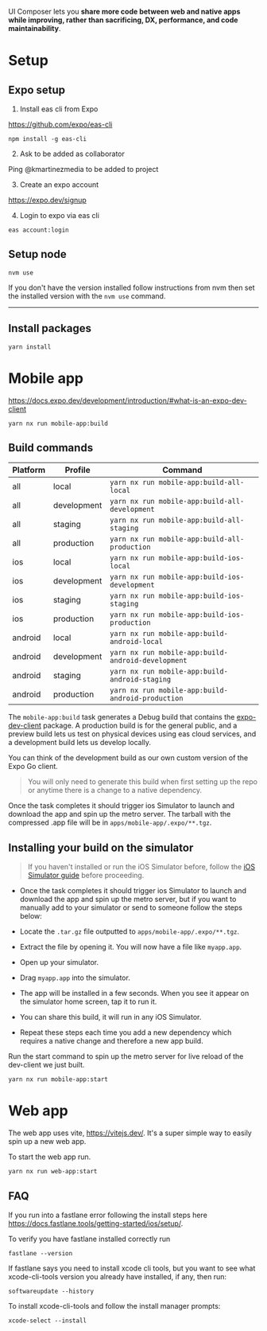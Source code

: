 UI Composer lets you **share more code between web and native apps while improving, rather than sacrificing, DX, performance, and code maintainability**.

# Setup

## Expo setup

1. Install eas cli from Expo

https://github.com/expo/eas-cli

```shell
npm install -g eas-cli
```

2. Ask to be added as collaborator

Ping @kmartinezmedia to be added to project

3. Create an expo account

https://expo.dev/signup

4. Login to expo via eas cli

```shell
eas account:login
```

## Setup node

```shell
nvm use
```

If you don't have the version installed follow instructions from nvm then set the installed version with the `nvm use` command.

---

## Install packages

```shell
yarn install
```

# Mobile app

https://docs.expo.dev/development/introduction/#what-is-an-expo-dev-client

```shell
yarn nx run mobile-app:build
```

## Build commands

| Platform | Profile     | Command                                            |
| -------- | ----------- | -------------------------------------------------- |
| all      | local       | `yarn nx run mobile-app:build-all-local`           |
| all      | development | `yarn nx run mobile-app:build-all-development`     |
| all      | staging     | `yarn nx run mobile-app:build-all-staging`         |
| all      | production  | `yarn nx run mobile-app:build-all-production`      |
| ios      | local       | `yarn nx run mobile-app:build-ios-local`           |
| ios      | development | `yarn nx run mobile-app:build-ios-development`     |
| ios      | staging     | `yarn nx run mobile-app:build-ios-staging`         |
| ios      | production  | `yarn nx run mobile-app:build-ios-production`      |
| android  | local       | `yarn nx run mobile-app:build-android-local`       |
| android  | development | `yarn nx run mobile-app:build-android-development` |
| android  | staging     | `yarn nx run mobile-app:build-android-staging`     |
| android  | production  | `yarn nx run mobile-app:build-android-production`  |

The `mobile-app:build` task generates a Debug build that contains the [expo-dev-client](https://www.npmjs.com/package/expo-dev-client) package. A production build is for the general public, and a preview build lets us test on physical devices using eas cloud services, and a development build lets us develop locally.

You can think of the development build as our own custom version of the Expo Go client.

> You will only need to generate this build when first setting up the repo or anytime there is a change to a native dependency.

Once the task completes it should trigger ios Simulator to launch and download the app and spin up the metro server. The tarball with the compressed .app file will be in `apps/mobile-app/.expo/**.tgz`.

## Installing your build on the simulator

> If you haven't installed or run the iOS Simulator before, follow the [iOS Simulator guide](https://docs.expo.dev/workflow/ios-simulator/) before proceeding.

- Once the task completes it should trigger ios Simulator to launch and download the app and spin up the metro server, but if you want to manually add to your simulator or send to someone follow the steps below: 

- Locate the `.tar.gz` file outputted to `apps/mobile-app/.expo/**.tgz`.
- Extract the file by opening it. You will now have a file like `myapp.app`.
- Open up your simulator.
- Drag `myapp.app` into the simulator.
- The app will be installed in a few seconds. When you see it appear on the simulator home screen, tap it to run it.
- You can share this build, it will run in any iOS Simulator.
- Repeat these steps each time you add a new dependency which requires a native change and therefore a new app build.

Run the start command to spin up the metro server for live reload of the dev-client we just built.

```shell
yarn nx run mobile-app:start
```

# Web app

The web app uses vite, https://vitejs.dev/. It's a super simple way to easily spin up a new web app.

To start the web app run.

```shell
yarn nx run web-app:start
```

## FAQ

If you run into a fastlane error following the install steps here https://docs.fastlane.tools/getting-started/ios/setup/.

To verify you have fastlane installed correctly run

```shell
fastlane --version
```

If fastlane says you need to install xcode cli tools, but you want to see what xcode-cli-tools version you already have installed, if any, then run:

```shell
softwareupdate --history
```

To install xcode-cli-tools and follow the install manager prompts:

```shell
xcode-select --install
```
